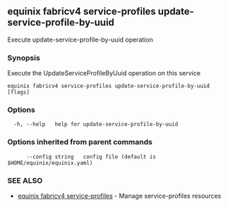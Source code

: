 ## equinix fabricv4 service-profiles update-service-profile-by-uuid

Execute update-service-profile-by-uuid operation

### Synopsis

Execute the UpdateServiceProfileByUuid operation on this service

```
equinix fabricv4 service-profiles update-service-profile-by-uuid [flags]
```

### Options

```
  -h, --help   help for update-service-profile-by-uuid
```

### Options inherited from parent commands

```
      --config string   config file (default is $HOME/equinix/equinix.yaml)
```

### SEE ALSO

* [equinix fabricv4 service-profiles](equinix_fabricv4_service-profiles.md)	 - Manage service-profiles resources

